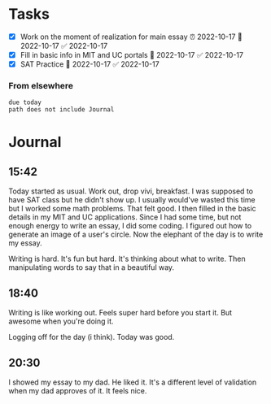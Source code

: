# Tasks
- [x] Work on the moment of realization for main essay  ⏰ 2022-10-17 📅 2022-10-17 ✅ 2022-10-17
- [x] Fill in basic info in MIT and UC portals 📅 2022-10-17 ✅ 2022-10-17
- [x] SAT Practice 📅 2022-10-17 ✅ 2022-10-17
### From elsewhere
```tasks
due today
path does not include Journal
```
# Journal
## 15:42
Today started as usual. Work out, drop vivi, breakfast. I was supposed to have SAT class but he didn't show up. I usually would've wasted this time but I worked some math problems. That felt good. I then filled in the basic details in my MIT and UC applications. Since I had some time, but not enough energy to write an essay, I did some coding. I figured out how to generate an image of a user's circle. Now the elephant of the day is to write my essay.

Writing is hard. It's fun but hard. It's thinking about what to write. Then manipulating words to say that in a beautiful way.
## 18:40
Writing is like working out. Feels super hard before you start it. But awesome when you're doing it.

Logging off for the day (i think). Today was good.
## 20:30
I showed my essay to my dad. He liked it. It's a different level of validation when my dad approves of it. It feels nice.